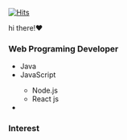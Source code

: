 [![Hits](https://hits.seeyoufarm.com/api/count/incr/badge.svg?url=https%3A%2F%2Fgithub.com%2Fzzsza)](https://hits.seeyoufarm.com) 

hi there!:heart:

### Web Programing Developer
<ul>
  <li>Java</li>
  <li>JavaScript</li>
    <ul>
      <li>Node.js</li>
      <li>React js</li>
    </ul>
  <li></li>
</ul>

### Interest

